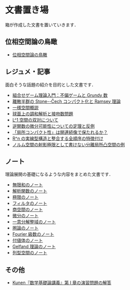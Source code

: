 # 文書置き場

箱が作成した文書を置いていきます．

## 位相空間論の鳥瞰

* [位相空間論の鳥瞰](docs/genetopo.md)

## レジュメ・記事

面白そうな話題の紹介を目的とした文書です．

* [組合せゲーム理論入門：不偏ゲームと Grundy 数](docs/cgt.md)
* [離散半群の Stone--Čech コンパクト化と Ramsey 理論](docs/hindman.md)
* [一様空間概説](docs/uniform-intro.md)
* [球面上の調和解析と接吻数問題](docs/kissing-number.md)
* [L^1 空間の双対について](docs/dual-of-l1.md)
* [逆関数の微分可能性についての定理と反例](docs/invfunc.md)
* [「局所コンパクト性」は開連続像で保たれるか？](docs/loccpt.md)
* [R^n の実線型構造と整合する全順序の特徴付け](docs/total-order-on-rn.md)
* [ノルム空間の射影極限として書けない分離局所凸空間の例](docs/lcs-not-projlim.md)

## ノート

理論展開の基礎になるような内容をまとめた文書です．

* [無限和のノート](docs/infinite-sum.md)
* [解析関数のノート](docs/analytic-function.md)
* [極限のノート](docs/limit.md)
* [フィルタのノート](docs/filter.md)
* [商空間のノート](docs/quotient-space.md)
* [微分のノート](docs/differentiation.md)
* [一意分解整域のノート](docs/ufd.md)
* [圏論のノート](docs/category.md)
* [Fourier 級数のノート](docs/fourier-series.md)
* [付値体のノート](docs/valued-field.md)
* [Gelfand 理論のノート](docs/gelfand.md)
* [列型空間のノート](docs/sequential-space.md)

## その他

* [Kunen『数学基礎論講義』第 I 章の演習問題の解答](docs/kunen-foundations-answer.md)

